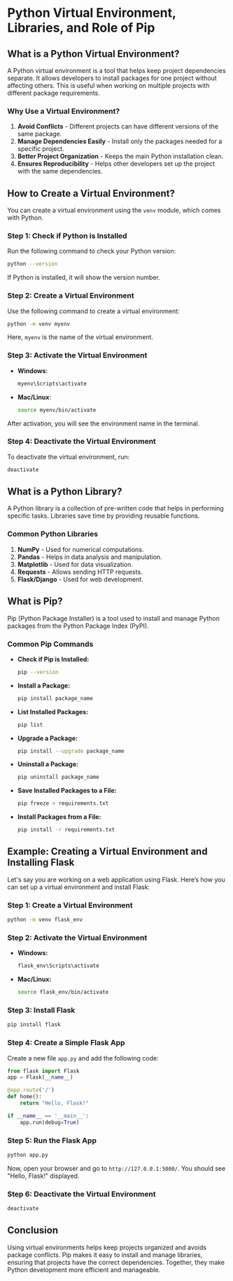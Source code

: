 # Python Virtual Environment, Libraries, and Role of Pip

## **What is a Python Virtual Environment?**
A Python virtual environment is a tool that helps keep project dependencies separate. It allows developers to install packages for one project without affecting others. This is useful when working on multiple projects with different package requirements.

### **Why Use a Virtual Environment?**
1. **Avoid Conflicts** - Different projects can have different versions of the same package.
2. **Manage Dependencies Easily** - Install only the packages needed for a specific project.
3. **Better Project Organization** - Keeps the main Python installation clean.
4. **Ensures Reproducibility** - Helps other developers set up the project with the same dependencies.

## **How to Create a Virtual Environment?**
You can create a virtual environment using the `venv` module, which comes with Python.

### **Step 1: Check if Python is Installed**
Run the following command to check your Python version:
```bash
python --version
```
If Python is installed, it will show the version number.

### **Step 2: Create a Virtual Environment**
Use the following command to create a virtual environment:
```bash
python -m venv myenv
```
Here, `myenv` is the name of the virtual environment.

### **Step 3: Activate the Virtual Environment**
- **Windows**:
  ```bash
  myenv\Scripts\activate
  ```
- **Mac/Linux**:
  ```bash
  source myenv/bin/activate
  ```
After activation, you will see the environment name in the terminal.

### **Step 4: Deactivate the Virtual Environment**
To deactivate the virtual environment, run:
```bash
deactivate
```

## **What is a Python Library?**
A Python library is a collection of pre-written code that helps in performing specific tasks. Libraries save time by providing reusable functions.

### **Common Python Libraries**
1. **NumPy** - Used for numerical computations.
2. **Pandas** - Helps in data analysis and manipulation.
3. **Matplotlib** - Used for data visualization.
4. **Requests** - Allows sending HTTP requests.
5. **Flask/Django** - Used for web development.

## **What is Pip?**
Pip (Python Package Installer) is a tool used to install and manage Python packages from the Python Package Index (PyPI).

### **Common Pip Commands**
- **Check if Pip is Installed:**
  ```bash
  pip --version
  ```
- **Install a Package:**
  ```bash
  pip install package_name
  ```
- **List Installed Packages:**
  ```bash
  pip list
  ```
- **Upgrade a Package:**
  ```bash
  pip install --upgrade package_name
  ```
- **Uninstall a Package:**
  ```bash
  pip uninstall package_name
  ```
- **Save Installed Packages to a File:**
  ```bash
  pip freeze > requirements.txt
  ```
- **Install Packages from a File:**
  ```bash
  pip install -r requirements.txt
  ```


## **Example: Creating a Virtual Environment and Installing Flask**
Let's say you are working on a web application using Flask. Here’s how you can set up a virtual environment and install Flask:

### **Step 1: Create a Virtual Environment**
```bash
python -m venv flask_env
```

### **Step 2: Activate the Virtual Environment**
- **Windows:**
  ```bash
  flask_env\Scripts\activate
  ```
- **Mac/Linux:**
  ```bash
  source flask_env/bin/activate
  ```

### **Step 3: Install Flask**
```bash
pip install flask
```

### **Step 4: Create a Simple Flask App**
Create a new file `app.py` and add the following code:
```python
from flask import Flask
app = Flask(__name__)

@app.route('/')
def home():
    return "Hello, Flask!"

if __name__ == '__main__':
    app.run(debug=True)
```

### **Step 5: Run the Flask App**
```bash
python app.py
```
Now, open your browser and go to `http://127.0.0.1:5000/`. You should see "Hello, Flask!" displayed.

### **Step 6: Deactivate the Virtual Environment**
```bash
deactivate
```



## **Conclusion**
Using virtual environments helps keep projects organized and avoids package conflicts. Pip makes it easy to install and manage libraries, ensuring that projects have the correct dependencies. Together, they make Python development more efficient and manageable.

